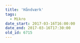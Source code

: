 ```yaml
---
title: 'Håndværk'
tags:
  - Mikro
date_start: 2017-03-16T16:00:00
date_end: 2017-03-16T17:30:00
old_id: 6715
---
```

